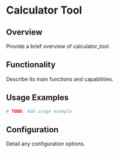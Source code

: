 # Calculator Tool

## Overview

Provide a brief overview of calculator_tool.

## Functionality

Describe its main functions and capabilities.

## Usage Examples

```python
# TODO: Add usage example
```

## Configuration

Detail any configuration options.
